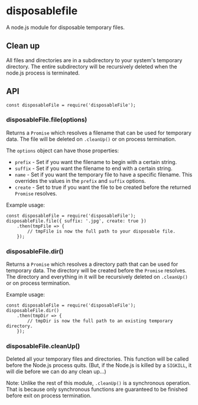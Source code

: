 disposablefile
==============

A node.js module for disposable temporary files.

Clean up
--------

All files and directories are in a subdirectory to your system's temporary directory. The entire subdirectory will be recursively deleted when the node.js process is terminated.

API
---

```
const disposableFile = require('disposableFile');
```

### disposableFile.file(options)

Returns a `Promise` which resolves a filename that can be used for temporary data. The file will be deleted on `.cleanUp()` or on process termination.

The `options` object can have those properties:

* `prefix` - Set if you want the filename to begin with a certain string.
* `suffix` - Set if you want the filename to end with a certain string.
* `name` - Set if you want the temporary file to have a specific filename. This overrides the values in the `prefix` and `suffix` options.
* `create` - Set to true if you want the file to be created before the returned `Promise` resolves.

Example usage:

```
const disposableFile = require('disposableFile');
disposableFile.file({ suffix: '.jpg', create: true })
    .then(tmpFile => {
        // tmpFile is now the full path to your disposable file.
    });
```

### disposableFile.dir()

Returns a `Promise` which resolves a directory path that can be used for temporary data. The directory will be created before the `Promise` resolves.
The directory and everything in it will be recursively deleted on `.cleanUp()` or on process termination.

Example usage:

```
const disposableFile = require('disposableFile');
disposableFile.dir()
    .then(tmpDir => {
        // tmpDir is now the full path to an existing temporary directory.
    });
```

### disposableFile.cleanUp()

Deleted all your temporary files and directories. This function will be called before the Node.js process quits.
(But, if the Node.js is killed by a `SIGKILL`, it will die before we can do any clean up...)

Note: Unlike the rest of this module, `.cleanUp()` is a synchronous operation. That is because only synchronous functions are guaranteed to be finished
before exit on process termination.

